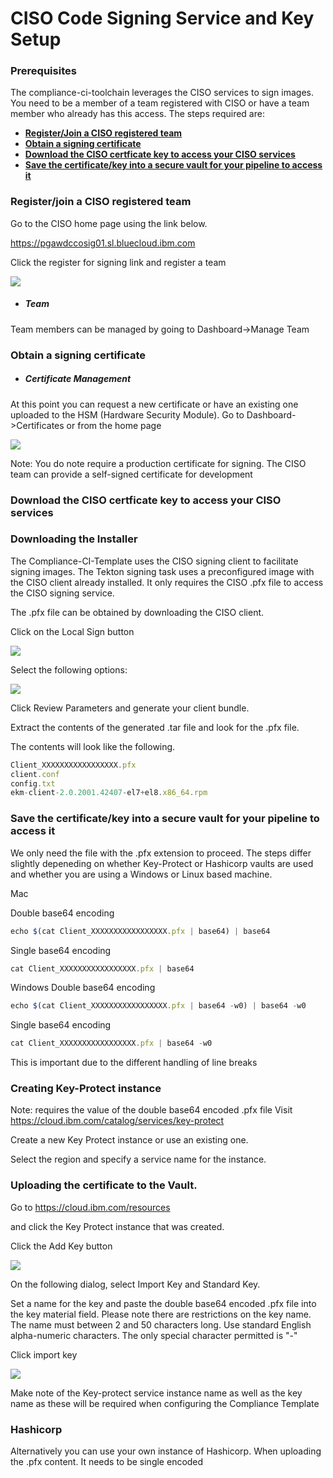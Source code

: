 # CISO Code Signing Service and Key Setup

###  Prerequisites

The compliance-ci-toolchain leverages the CISO services to sign images.
You need to be a member of a team registered with CISO or have a team member who already has this access.
The steps required are:
* **[Register/Join a CISO registered team](#registration)**
* **[Obtain a signing certificate](#certificate)**
* **[Download the CISO certficate key to access your CISO services](#access)**
* **[Save the certificate/key into a secure vault for your pipeline to access it](#vault)**


### <a id="registration"></a>Register/join a CISO registered team
Go to the CISO home page using the link below.

<https://pgawdccosig01.sl.bluecloud.ibm.com>

Click the register for signing link and register a team

![](https://github.ibm.com/one-pipeline/docs/blob/master/assets/signing-setup/ciso/landingpage.png)

* ##### Team
Team members can be managed by going to Dashboard->Manage Team

### <a id="certificate"></a>Obtain a signing certificate
* ##### Certificate Management
At this point you can request a new certificate or have an existing one
uploaded to the HSM (Hardware Security Module). Go to Dashboard->Certificates
or from the home page

![](https://github.ibm.com/one-pipeline/docs/blob/master/assets/signing-setup/ciso/certrequest.png)

Note: You do note require a production certificate for signing. The CISO team can provide a self-signed certificate for development

### <a id="access"></a>Download the CISO certficate key to access your CISO services
### Downloading the Installer

The Compliance-CI-Template uses the CISO signing client to facilitate signing images. The Tekton signing task uses a preconfigured image with the CISO client already installed. It only requires the CISO .pfx file to access the CISO signing service.

The .pfx file can be obtained by downloading the CISO client.

Click on the Local Sign button

![](https://github.ibm.com/one-pipeline/docs/blob/master/assets/signing-setup/ciso/localsign.png)

Select the following options:

![](https://github.ibm.com/one-pipeline/docs/blob/master/assets/signing-setup/ciso/installer.png)

Click Review Parameters and generate your client bundle.

Extract the contents of the generated .tar file and look for the .pfx
file.

The contents will look like the following.

```javascript
Client_XXXXXXXXXXXXXXXXX.pfx
client.conf
config.txt
ekm-client-2.0.2001.42407-el7+el8.x86_64.rpm
```

### <a id="vault"></a>Save the certificate/key into a secure vault for your pipeline to access it
We only need the file with the .pfx extension to proceed. 
The steps differ slightly depeneding on whether Key-Protect or Hashicorp vaults are used and whether you are using a Windows or Linux based machine.

Mac

Double base64 encoding
```javascript
echo $(cat Client_XXXXXXXXXXXXXXXXX.pfx | base64) | base64
```

Single base64 encoding
```javascript
cat Client_XXXXXXXXXXXXXXXXX.pfx | base64
```

Windows
Double base64 encoding
```javascript
echo $(cat Client_XXXXXXXXXXXXXXXXX.pfx | base64 -w0) | base64 -w0
```

Single base64 encoding
```javascript
cat Client_XXXXXXXXXXXXXXXXX.pfx | base64 -w0
```

This is important due to the different handling of line breaks


### Creating Key-Protect instance
Note: requires the value of the double base64 encoded .pfx file
Visit
<https://cloud.ibm.com/catalog/services/key-protect>

Create a new Key Protect instance or use an existing one.

Select the region and specify a service name for the instance.


### Uploading the certificate to the Vault.

Go to
<https://cloud.ibm.com/resources>

and click the Key Protect instance that was created.

Click the Add Key button

![](https://github.ibm.com/one-pipeline/docs/blob/master/assets/signing-setup/ciso/create_key.png)

On the following dialog, select Import Key and Standard Key.

Set a name for the key and paste the double base64 encoded .pfx file into the
key material field. Please note there are restrictions on the key name. The name must between 2 and 50 characters long. Use standard English alpha-numeric characters. The only special character permitted is "-" 

Click import key

![](https://github.ibm.com/one-pipeline/docs/blob/master/assets/signing-setup/ciso/set_key_data.png)

Make note of the Key-protect service instance name as well as the key
name as these will be required when configuring the Compliance Template


### Hashicorp
Alternatively you can use your own instance of Hashicorp. When uploading the .pfx content. It needs to be single encoded